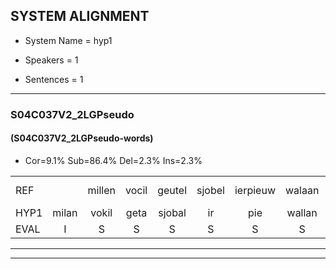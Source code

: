 
## SYSTEM ALIGNMENT

- System Name = hyp1

- Speakers = 1

- Sentences = 1

---

### S04C037V2_2LGPseudo

#### (S04C037V2_2LGPseudo-words)

- Cor=9.1%	Sub=86.4%	Del=2.3%	Ins=2.3%

|  |  |  |  |  |  |  |  |  |  |  |  |  |  |  |  |  |  |  |  |  |  |  |  |  |  |  |  |  |  |  |  |  |  |  |  |  |  |  |  |  |  |  |  |  |
|:--- |:---:|:---:|:---:|:---:|:---:|:---:|:---:|:---:|:---:|:---:|:---:|:---:|:---:|:---:|:---:|:---:|:---:|:---:|:---:|:---:|:---:|:---:|:---:|:---:|:---:|:---:|:---:|:---:|:---:|:---:|:---:|:---:|:---:|:---:|:---:|:---:|:---:|:---:|:---:|:---:|:---:|:---:|:---:|:---:|
| REF |  | millen | vocil | geutel | sjobel | ierpieuw | walaan | erke | haweel | saarweng | gevicht | eemde | bepoud | orstalk | veten | gefouw | vurpaand | nizung | fiewon | kneurem | vawaai | strellen*(strelen) | zwieten | foetbans | oonste | muider | grijnken | * | schielstaug | prilsood | * | vloender | milste | veurder | kloeien | ulen | orponk | schodig | * | ijpo | menuur | spreikje | hiffreeuw | wooien |
| HYP1 | milan | vokil | geta | sjobal | ir | pie | wallan | erke | hawel | sarweng | gevicht |  | enda | bepaat | orstalt | vetel | gefal | vurpant | niimv | fiwon | kneren | vaway | strillen | swieken | voetbans | unsta | meder | grenken | schilstag | prilsoot | veloet | velondar | mirsta | verda | clouan | lan | orponk | sa | schotdrug | epel | menuur | sprekje | gefri | woen |
| EVAL | I | S | S | S | S | S | S |  | S | S |  | D | S | S | S | S | S | S | S | S | S | S | S | S | S | S | S | S | S | S | S | S | S | S | S | S |  | S | S | S |  | S | S | S |
---

---
